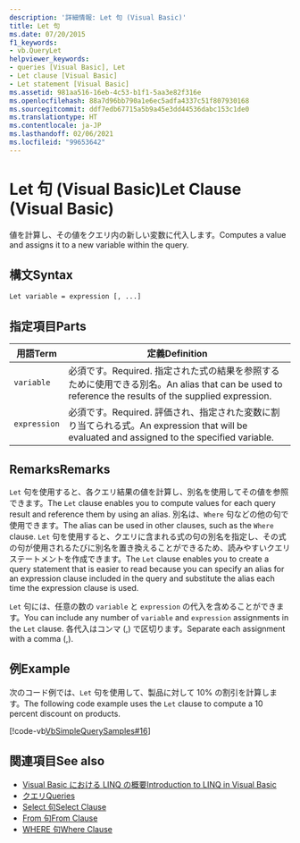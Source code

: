 ```yaml
---
description: '詳細情報: Let 句 (Visual Basic)'
title: Let 句
ms.date: 07/20/2015
f1_keywords:
- vb.QueryLet
helpviewer_keywords:
- queries [Visual Basic], Let
- Let clause [Visual Basic]
- Let statement [Visual Basic]
ms.assetid: 981aa516-16eb-4c53-b1f1-5aa3e82f316e
ms.openlocfilehash: 88a7d96bb790a1e6ec5adfa4337c51f807930168
ms.sourcegitcommit: ddf7edb67715a5b9a45e3dd44536dabc153c1de0
ms.translationtype: HT
ms.contentlocale: ja-JP
ms.lasthandoff: 02/06/2021
ms.locfileid: "99653642"
---
```

# <a name="let-clause-visual-basic"></a><span data-ttu-id="63062-103">Let 句 (Visual Basic)</span><span class="sxs-lookup"><span data-stu-id="63062-103">Let Clause (Visual Basic)</span></span>

<span data-ttu-id="63062-104">値を計算し、その値をクエリ内の新しい変数に代入します。</span><span class="sxs-lookup"><span data-stu-id="63062-104">Computes a value and assigns it to a new variable within the query.</span></span>  
  
## <a name="syntax"></a><span data-ttu-id="63062-105">構文</span><span class="sxs-lookup"><span data-stu-id="63062-105">Syntax</span></span>  
  
```vb  
Let variable = expression [, ...]  
```  
  
## <a name="parts"></a><span data-ttu-id="63062-106">指定項目</span><span class="sxs-lookup"><span data-stu-id="63062-106">Parts</span></span>  
  
|<span data-ttu-id="63062-107">用語</span><span class="sxs-lookup"><span data-stu-id="63062-107">Term</span></span>|<span data-ttu-id="63062-108">定義</span><span class="sxs-lookup"><span data-stu-id="63062-108">Definition</span></span>|  
|---|---|  
|`variable`|<span data-ttu-id="63062-109">必須です。</span><span class="sxs-lookup"><span data-stu-id="63062-109">Required.</span></span> <span data-ttu-id="63062-110">指定された式の結果を参照するために使用できる別名。</span><span class="sxs-lookup"><span data-stu-id="63062-110">An alias that can be used to reference the results of the supplied expression.</span></span>|  
|`expression`|<span data-ttu-id="63062-111">必須です。</span><span class="sxs-lookup"><span data-stu-id="63062-111">Required.</span></span> <span data-ttu-id="63062-112">評価され、指定された変数に割り当てられる式。</span><span class="sxs-lookup"><span data-stu-id="63062-112">An expression that will be evaluated and assigned to the specified variable.</span></span>|  
  
## <a name="remarks"></a><span data-ttu-id="63062-113">Remarks</span><span class="sxs-lookup"><span data-stu-id="63062-113">Remarks</span></span>  

 <span data-ttu-id="63062-114">`Let` 句を使用すると、各クエリ結果の値を計算し、別名を使用してその値を参照できます。</span><span class="sxs-lookup"><span data-stu-id="63062-114">The `Let` clause enables you to compute values for each query result and reference them by using an alias.</span></span> <span data-ttu-id="63062-115">別名は、`Where` 句などの他の句で使用できます。</span><span class="sxs-lookup"><span data-stu-id="63062-115">The alias can be used in other clauses, such as the `Where` clause.</span></span> <span data-ttu-id="63062-116">`Let` 句を使用すると、クエリに含まれる式の句の別名を指定し、その式の句が使用されるたびに別名を置き換えることができるため、読みやすいクエリ ステートメントを作成できます。</span><span class="sxs-lookup"><span data-stu-id="63062-116">The `Let` clause enables you to create a query statement that is easier to read because you can specify an alias for an expression clause included in the query and substitute the alias each time the expression clause is used.</span></span>  
  
 <span data-ttu-id="63062-117">`Let` 句には、任意の数の `variable` と `expression` の代入を含めることができます。</span><span class="sxs-lookup"><span data-stu-id="63062-117">You can include any number of `variable` and `expression` assignments in the `Let` clause.</span></span> <span data-ttu-id="63062-118">各代入はコンマ (,) で区切ります。</span><span class="sxs-lookup"><span data-stu-id="63062-118">Separate each assignment with a comma (,).</span></span>  
  
## <a name="example"></a><span data-ttu-id="63062-119">例</span><span class="sxs-lookup"><span data-stu-id="63062-119">Example</span></span>  

 <span data-ttu-id="63062-120">次のコード例では、`Let` 句を使用して、製品に対して 10% の割引を計算します。</span><span class="sxs-lookup"><span data-stu-id="63062-120">The following code example uses the `Let` clause to compute a 10 percent discount on products.</span></span>  
  
 [!code-vb[VbSimpleQuerySamples#16](~/samples/snippets/visualbasic/VS_Snippets_VBCSharp/VbSimpleQuerySamples/VB/QuerySamples1.vb#16)]  
  
## <a name="see-also"></a><span data-ttu-id="63062-121">関連項目</span><span class="sxs-lookup"><span data-stu-id="63062-121">See also</span></span>

- [<span data-ttu-id="63062-122">Visual Basic における LINQ の概要</span><span class="sxs-lookup"><span data-stu-id="63062-122">Introduction to LINQ in Visual Basic</span></span>](../../programming-guide/language-features/linq/introduction-to-linq.md)
- [<span data-ttu-id="63062-123">クエリ</span><span class="sxs-lookup"><span data-stu-id="63062-123">Queries</span></span>](index.md)
- [<span data-ttu-id="63062-124">Select 句</span><span class="sxs-lookup"><span data-stu-id="63062-124">Select Clause</span></span>](select-clause.md)
- [<span data-ttu-id="63062-125">From 句</span><span class="sxs-lookup"><span data-stu-id="63062-125">From Clause</span></span>](from-clause.md)
- [<span data-ttu-id="63062-126">WHERE 句</span><span class="sxs-lookup"><span data-stu-id="63062-126">Where Clause</span></span>](where-clause.md)
